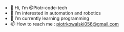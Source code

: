 - 👋 Hi, I’m @Piotr-code-tech
- 🤖 I’m interested in automation and robotics
- 🌱 I’m currently learning programming
- 📫 How to reach me : piotrkowalski056@gmail.com

<!---
Piotr-code-tech/Piotr-code-tech is a ✨ special ✨ repository because its `README.md` (this file) appears on your GitHub profile.
You can click the Preview link to take a look at your changes.
--->
